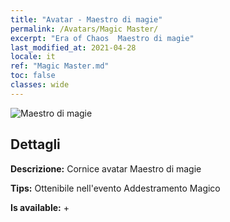 ```yaml
---
title: "Avatar - Maestro di magie"
permalink: /Avatars/Magic Master/
excerpt: "Era of Chaos  Maestro di magie"
last_modified_at: 2021-04-28
locale: it
ref: "Magic Master.md"
toc: false
classes: wide
---
```

 ![Maestro di magie](/images/a/avatarFrame_37.png)

## Dettagli

 **Descrizione:** Cornice avatar Maestro di magie 

 **Tips:** Ottenibile nell'evento Addestramento Magico 

 **Is available:**  + 

